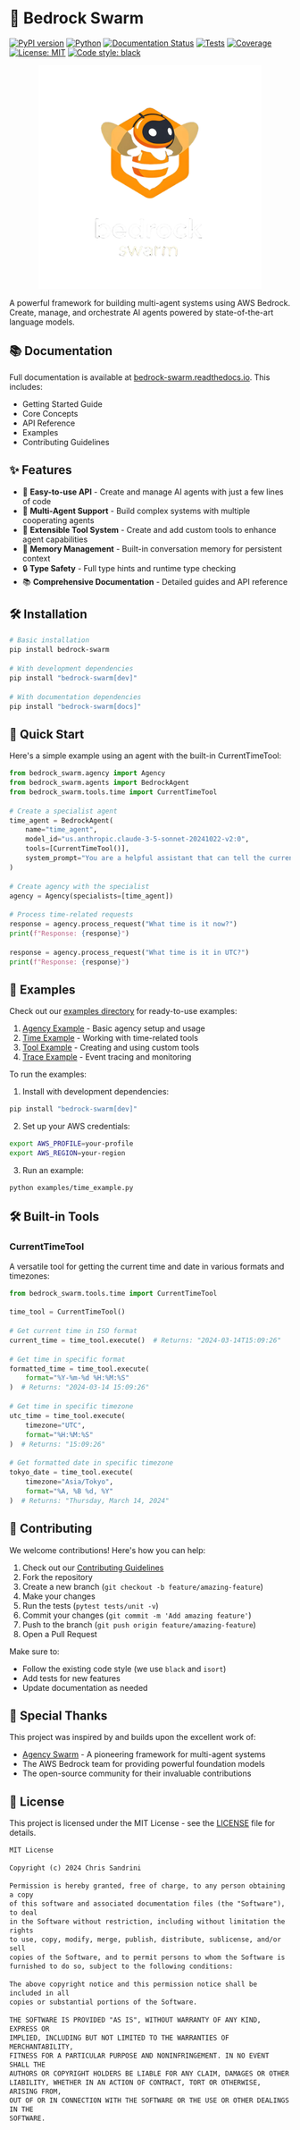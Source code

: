 # 🤖 Bedrock Swarm

[![PyPI version](https://badge.fury.io/py/bedrock-swarm.svg)](https://badge.fury.io/py/bedrock-swarm)
[![Python](https://img.shields.io/pypi/pyversions/bedrock-swarm.svg)](https://pypi.org/project/bedrock-swarm)
[![Documentation Status](https://readthedocs.org/projects/bedrock-swarm/badge/?version=latest)](https://bedrock-swarm.readthedocs.io/en/latest/?badge=latest)
[![Tests](https://github.com/sandrich/bedrock-swarm/actions/workflows/tests.yml/badge.svg)](https://github.com/sandrich/bedrock-swarm/actions/workflows/tests.yml)
[![Coverage](https://codecov.io/gh/sandrich/bedrock-swarm/branch/main/graph/badge.svg)](https://codecov.io/gh/sandrich/bedrock-swarm)
[![License: MIT](https://img.shields.io/badge/License-MIT-yellow.svg)](https://opensource.org/licenses/MIT)
[![Code style: black](https://img.shields.io/badge/code%20style-black-000000.svg)](https://github.com/psf/black)

<div align="center">
  <img src="https://raw.githubusercontent.com/sandrich/bedrock-swarm/main/docs/assets/logo.png" alt="Bedrock Swarm Logo" width="400"/>
</div>

A powerful framework for building multi-agent systems using AWS Bedrock. Create, manage, and orchestrate AI agents powered by state-of-the-art language models.

## 📚 Documentation

Full documentation is available at [bedrock-swarm.readthedocs.io](https://bedrock-swarm.readthedocs.io/). This includes:

- Getting Started Guide
- Core Concepts
- API Reference
- Examples
- Contributing Guidelines

## ✨ Features

- 🚀 **Easy-to-use API** - Create and manage AI agents with just a few lines of code
- 🤝 **Multi-Agent Support** - Build complex systems with multiple cooperating agents
- 🔧 **Extensible Tool System** - Create and add custom tools to enhance agent capabilities
- 💾 **Memory Management** - Built-in conversation memory for persistent context
- 🔒 **Type Safety** - Full type hints and runtime type checking
- 📚 **Comprehensive Documentation** - Detailed guides and API reference

## 🛠️ Installation

```bash
# Basic installation
pip install bedrock-swarm

# With development dependencies
pip install "bedrock-swarm[dev]"

# With documentation dependencies
pip install "bedrock-swarm[docs]"
```

## 🚀 Quick Start

Here's a simple example using an agent with the built-in CurrentTimeTool:

```python
from bedrock_swarm.agency import Agency
from bedrock_swarm.agents import BedrockAgent
from bedrock_swarm.tools.time import CurrentTimeTool

# Create a specialist agent
time_agent = BedrockAgent(
    name="time_agent",
    model_id="us.anthropic.claude-3-5-sonnet-20241022-v2:0",
    tools=[CurrentTimeTool()],
    system_prompt="You are a helpful assistant that can tell the current time in different formats and timezones."
)

# Create agency with the specialist
agency = Agency(specialists=[time_agent])

# Process time-related requests
response = agency.process_request("What time is it now?")
print(f"Response: {response}")

response = agency.process_request("What time is it in UTC?")
print(f"Response: {response}")
```

## 🎯 Examples

Check out our [examples directory](examples/) for ready-to-use examples:

1. [Agency Example](examples/agency_example.py) - Basic agency setup and usage
2. [Time Example](examples/time_example.py) - Working with time-related tools
3. [Tool Example](examples/tool_example.py) - Creating and using custom tools
4. [Trace Example](examples/trace_example.py) - Event tracing and monitoring

To run the examples:

1. Install with development dependencies:
```bash
pip install "bedrock-swarm[dev]"
```

2. Set up your AWS credentials:
```bash
export AWS_PROFILE=your-profile
export AWS_REGION=your-region
```

3. Run an example:
```bash
python examples/time_example.py
```

## 🛠️ Built-in Tools

### CurrentTimeTool

A versatile tool for getting the current time and date in various formats and timezones:

```python
from bedrock_swarm.tools.time import CurrentTimeTool

time_tool = CurrentTimeTool()

# Get current time in ISO format
current_time = time_tool.execute()  # Returns: "2024-03-14T15:09:26"

# Get time in specific format
formatted_time = time_tool.execute(
    format="%Y-%m-%d %H:%M:%S"
)  # Returns: "2024-03-14 15:09:26"

# Get time in specific timezone
utc_time = time_tool.execute(
    timezone="UTC",
    format="%H:%M:%S"
)  # Returns: "15:09:26"

# Get formatted date in specific timezone
tokyo_date = time_tool.execute(
    timezone="Asia/Tokyo",
    format="%A, %B %d, %Y"
)  # Returns: "Thursday, March 14, 2024"
```

## 🤝 Contributing

We welcome contributions! Here's how you can help:

1. Check out our [Contributing Guidelines](CONTRIBUTING.md)
2. Fork the repository
3. Create a new branch (`git checkout -b feature/amazing-feature`)
4. Make your changes
5. Run the tests (`pytest tests/unit -v`)
6. Commit your changes (`git commit -m 'Add amazing feature'`)
7. Push to the branch (`git push origin feature/amazing-feature`)
8. Open a Pull Request

Make sure to:
- Follow the existing code style (we use `black` and `isort`)
- Add tests for new features
- Update documentation as needed

## 🙏 Special Thanks

This project was inspired by and builds upon the excellent work of:
- [Agency Swarm](https://github.com/VRSEN/agency-swarm) - A pioneering framework for multi-agent systems
- The AWS Bedrock team for providing powerful foundation models
- The open-source community for their invaluable contributions

## 📄 License

This project is licensed under the MIT License - see the [LICENSE](LICENSE) file for details.

```
MIT License

Copyright (c) 2024 Chris Sandrini

Permission is hereby granted, free of charge, to any person obtaining a copy
of this software and associated documentation files (the "Software"), to deal
in the Software without restriction, including without limitation the rights
to use, copy, modify, merge, publish, distribute, sublicense, and/or sell
copies of the Software, and to permit persons to whom the Software is
furnished to do so, subject to the following conditions:

The above copyright notice and this permission notice shall be included in all
copies or substantial portions of the Software.

THE SOFTWARE IS PROVIDED "AS IS", WITHOUT WARRANTY OF ANY KIND, EXPRESS OR
IMPLIED, INCLUDING BUT NOT LIMITED TO THE WARRANTIES OF MERCHANTABILITY,
FITNESS FOR A PARTICULAR PURPOSE AND NONINFRINGEMENT. IN NO EVENT SHALL THE
AUTHORS OR COPYRIGHT HOLDERS BE LIABLE FOR ANY CLAIM, DAMAGES OR OTHER
LIABILITY, WHETHER IN AN ACTION OF CONTRACT, TORT OR OTHERWISE, ARISING FROM,
OUT OF OR IN CONNECTION WITH THE SOFTWARE OR THE USE OR OTHER DEALINGS IN THE
SOFTWARE.
```
